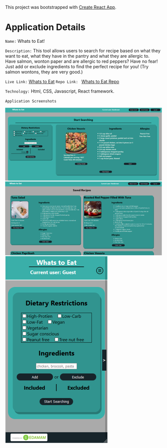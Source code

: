 This project was bootstrapped with [Create React App](https://github.com/facebook/create-react-app).

# Application Details

`Name:` Whats to Eat! <br />

`Description:` This tool allows users to search for recipe based on what they want to eat, what they have in the pantry and what they are allergic to. <br />
Have salmon, wonton paper and are allergic to red peppers? Have no fear! Just add or exclude ingredients to find the perfect recipe for you! (Try salmon wontons, they are very good.)

`Live Link:` [Whats to Eat](https://whats-to-eat.vercel.app/)
`Repo Link: `   [Whats to Eat Repo](https://github.com/Aamsegal/WhatsToEat)

`Technology:` Html, CSS, Javascript, React framework.

`Application Screenshots`

<img src="https://github.com/Aamsegal/WhatsToEat/blob/master/src/Screenshots/Whats_to_Eat_Screenshot_1.png" width="auto" >

<img src="https://github.com/Aamsegal/WhatsToEat/blob/master/src/Screenshots/Whats_to_Eat_Screenshot_2.png" width="auto" >

<img src="https://github.com/Aamsegal/WhatsToEat/blob/master/src/Screenshots/Whats_to_Eat_Screenshot_3.png" height="600" >
    
    